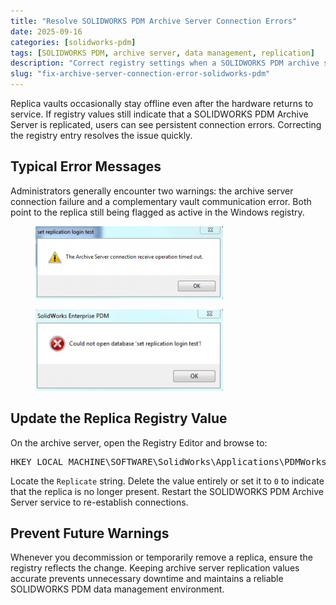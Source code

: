 ```yaml
---
title: "Resolve SOLIDWORKS PDM Archive Server Connection Errors"
date: 2025-09-16
categories: [solidworks-pdm]
tags: [SOLIDWORKS PDM, archive server, data management, replication]
description: "Correct registry settings when a SOLIDWORKS PDM archive server replica stays offline."
slug: "fix-archive-server-connection-error-solidworks-pdm"
---
```


<p>Replica vaults occasionally stay offline even after the hardware returns to service. If registry values still indicate that a SOLIDWORKS PDM Archive Server is replicated, users can see persistent connection errors. Correcting the registry entry resolves the issue quickly.</p>

<h2>Typical Error Messages</h2>

<p>Administrators generally encounter two warnings: the archive server connection failure and a complementary vault communication error. Both point to the replica still being flagged as active in the Windows registry.</p>

<figure>
  <img src="/assets/images/error-message-300x116.png" alt="SOLIDWORKS PDM archive server connection failure message" />
</figure>

<figure>
  <img src="/assets/images/error-message-2-300x130.png" alt="Vault error message triggered by incorrect replication settings" />
</figure>

<h2>Update the Replica Registry Value</h2>

<p>On the archive server, open the Registry Editor and browse to:</p>

<pre>HKEY_LOCAL_MACHINE\SOFTWARE\SolidWorks\Applications\PDMWorks Enterprise\ArchiveServer\Vaults\&lt;vaultname&gt;</pre>

<p>Locate the <code>Replicate</code> string. Delete the value entirely or set it to <code>0</code> to indicate that the replica is no longer present. Restart the SOLIDWORKS PDM Archive Server service to re-establish connections.</p>

<h2>Prevent Future Warnings</h2>

<p>Whenever you decommission or temporarily remove a replica, ensure the registry reflects the change. Keeping archive server replication values accurate prevents unnecessary downtime and maintains a reliable SOLIDWORKS PDM data management environment.</p>
